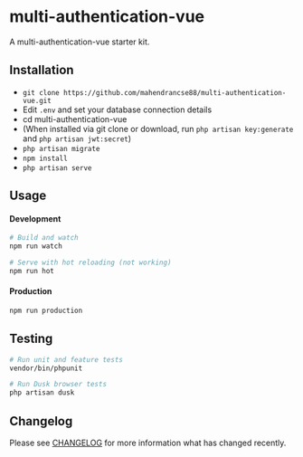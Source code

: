 # multi-authentication-vue
 A multi-authentication-vue starter kit.


## Installation

- `git clone https://github.com/mahendrancse88/multi-authentication-vue.git`
- Edit `.env` and set your database connection details
- cd multi-authentication-vue
- (When installed via git clone or download, run `php artisan key:generate` and `php artisan jwt:secret`)
- `php artisan migrate`
- `npm install`
- `php artisan serve`

## Usage

#### Development

```bash
# Build and watch
npm run watch

# Serve with hot reloading (not working)
npm run hot
```

#### Production

```bash
npm run production
```

## Testing

```bash
# Run unit and feature tests
vendor/bin/phpunit

# Run Dusk browser tests
php artisan dusk
```



## Changelog

Please see [CHANGELOG](CHANGELOG.md) for more information what has changed recently.
